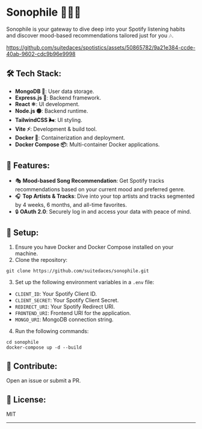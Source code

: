 # Sonophile 👨🏽‍🎤

Sonophile is your gateway to dive deep into your Spotify listening habits and discover mood-based recommendations tailored just for you 🎶.

https://github.com/suitedaces/spotistics/assets/50865782/9a21e384-ccde-40ab-9602-cdc9b96e9998

## 🛠️ Tech Stack:
- **MongoDB 🍃**: User data storage.
- **Express.js 🚂**: Backend framework.
- **React ⚛️**: UI development.
- **Node.js 🟢**: Backend runtime.
- **TailwindCSS 🌬️**: UI styling.
- **Vite ⚡**: Development & build tool.
- **Docker 🐳**: Containerization and deployment.
- **Docker Compose 📦**: Multi-container Docker applications.

## 🌟 Features:
- 🎭 **Mood-based Song Recommendation**: Get Spotify tracks recommendations based on your current mood and preferred genre.
- 🎧 **Top Artists & Tracks**: Dive into your top artists and tracks segmented by 4 weeks, 6 months, and all-time favorites.
- 🔒 **OAuth 2.0**: Securely log in and access your data with peace of mind.

## 🚀 Setup:
1. Ensure you have Docker and Docker Compose installed on your machine.
2. Clone the repository:
```
git clone https://github.com/suitedaces/sonophile.git
```
3. Set up the following environment variables in a `.env` file:

- `CLIENT_ID`: Your Spotify Client ID.
- `CLIENT_SECRET`: Your Spotify Client Secret.
- `REDIRECT_URI`: Your Spotify Redirect URI.
- `FRONTEND_URI`: Frontend URI for the application.
- `MONGO_URI`: MongoDB connection string.
4. Run the following commands:
```
cd sonophile
docker-compose up -d --build
```

## 🤝 Contribute:
Open an issue or submit a PR.

## 📜 License:
MIT

---

